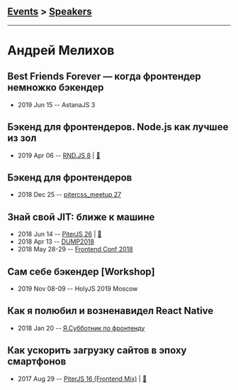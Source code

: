## [Events](../README.md) > [Speakers](../speakers.md)
---

# Андрей Мелихов

## Best Friends Forever — когда фронтендер немножко бэкендер
- 2019 Jun 15 -- AstanaJS 3    
## Бэкенд для фронтендеров. Node.js как лучшее из зол
- 2019 Apr 06 -- [RND.JS 8](https://www.youtube.com/watch?v=_LTof44zRYQ)  | [:notebook:](https://vk.com/doc475435776_498757154?hash=be3dd7cfd5b0499ebe&dl=75dcf5ee53c7184089)  
## Бэкенд для фронтендеров
- 2018 Dec 25 -- [pitercss_meetup 27](https://www.youtube.com/watch?v=63Rx2hyYIZw)    
## Знай свой JIT: ближе к машине
- 2018 Jun 14 -- [PiterJS 26](https://www.youtube.com/watch?v=2NYaQLOIs2o)  | [:notebook:](https://fs.piterjs.org/events/26/melikhov.pdf)  
- 2018 Apr 13 -- [DUMP2018](https://www.youtube.com/watch?v=ZEwFVEXK1xI)    
- 2018 May 28-29 -- [Frontend Conf 2018](https://www.youtube.com/watch?v=cgquEDC0Ko4)    
## Сам себе бэкендер [Workshop]
- 2019 Nov 08-09 -- HolyJS 2019 Moscow    
## Как я полюбил и возненавидел React Native
- 2018 Jan 20 -- [Я.Субботник по фронтенду](https://events.yandex.ru/lib/talks/5486/)    
## Как ускорить загрузку сайтов в эпоху смартфонов
- 2017 Aug 29 -- [PiterJS 16 (Frontend Mix)](https://www.youtube.com/watch?v=PnokeAHX7XY)  | [:notebook:](https://github.com/piterjs/piterjs.org/blob/master/events/16/Andrey_Melikhov.pdf)  
